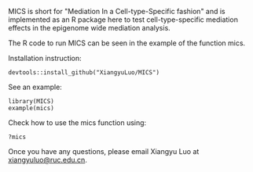 MICS is short for "Mediation In a Cell-type-Specific fashion" and is implemented as an R package here to test cell-type-specific mediation effects in the epigenome wide mediation analysis.

The R code to run MICS can be seen in the example of the function mics.

Installation instruction:
```
devtools::install_github("XiangyuLuo/MICS")
```

See an example:
```
library(MICS)
example(mics)
```

Check how to use the mics function using:

```
?mics
```


Once you have any questions, please email Xiangyu Luo at xiangyuluo@ruc.edu.cn.
